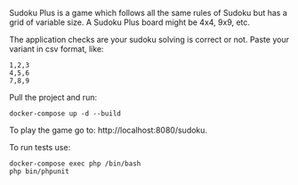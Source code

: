 Sudoku Plus is a game which follows all the same rules of Sudoku but has
a grid of variable size. A Sudoku Plus board might be 4x4, 9x9, etc.

The application checks are your sudoku solving is correct or not.
Paste your variant in csv format, like:
```
1,2,3
4,5,6
7,8,9
```

Pull the project and run:
```
docker-compose up -d --build
```

To play the game go to: http://localhost:8080/sudoku.

To run tests use:
```
docker-compose exec php /bin/bash
php bin/phpunit
```
